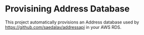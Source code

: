 # Provisining Address Database  
This project automatically provisions an Address database used by https://github.com/saedalav/addressapi in your AWS RDS. 

